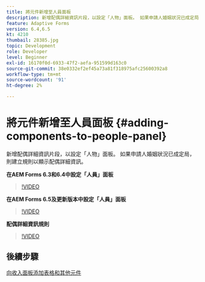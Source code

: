 ```yaml
---
title: 將元件新增至人員面板
description: 新增配偶詳細資訊片段，以設定「人物」面板。 如果申請人婚姻狀況已成定局，則建立規則以顯示配偶詳細資訊。
feature: Adaptive Forms
version: 6.4,6.5
kt: 4210
thumbail: 28385.jpg
topic: Development
role: Developer
level: Beginner
exl-id: 16170f0d-6933-47f2-aefa-951599d163c0
source-git-commit: 38e0332ef2ef45a73a81f318975afc25600392a8
workflow-type: tm+mt
source-wordcount: '91'
ht-degree: 2%

---
```


# 將元件新增至人員面板 {#adding-components-to-people-panel}

新增配偶詳細資訊片段，以設定「人物」面板。 如果申請人婚姻狀況已成定局，則建立規則以顯示配偶詳細資訊。

**在AEM Forms 6.3和6.4中設定「人員」面板**

>[!VIDEO](https://video.tv.adobe.com/v/22193?quality=12&learn=on)

**在AEM Forms 6.5及更新版本中設定「人員」面板**

>[!VIDEO](https://video.tv.adobe.com/v/28385?quality=12&learn=on)

**配偶詳細資訊規則**

>[!VIDEO](https://video.tv.adobe.com/v/22195?quality=12&learn=on)

## 後續步驟

[向收入面板添加表格和其他元件](./adding-table-to-income-panel.md)
